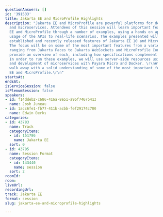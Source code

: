 ```yaml
---
questionAnswers: []
id: '391533'
title: Jakarta EE and MicroProfile Highlights
description: "Jakarta EE and MicroProfile are powerful platforms for developing applications
  and microservices. Attendees of this session will learn important features of Jakarta
  EE and MicroProfile through a number of examples, using a hands on approach, correlating
  usage of the APIs to real-life scenarios. The examples presented will showcase both
  established and recently released features of Jakarta EE 10 and MicroProfile 6.
  The focus will be on some of the most important features from a variety of specifications,
  ranging from Jakarta Faces to Jakarta WebSockets and MicroProfile Config. The demo’s
  provide an overview of each, including how specifications complement each other.
  In order to run these examples, we will use server-side resources using Payara,
  and development of microservices with Payara Micro and Docker. \r\nAttendees will
  walk away with a solid understanding of some of the most important features of Jakarta
  EE and MicroProfile.\r\n"
startsAt: 
endsAt: 
isServiceSession: false
isPlenumSession: false
speakers:
- id: f14ddeb2-c686-416a-8e51-a95f7467b413
  name: Josh Juneau
- id: 1acc6fe1-fb77-411b-acbb-fef29174c780
  name: Edwin Derks
categories:
- id: 43783
  name: Track
  categoryItems:
  - id: 151786
    name: Jakarta EE
  sort: 0
- id: 43785
  name: Session Format
  categoryItems:
  - id: 143440
    name: session
  sort: 2
roomId: 
room: 
liveUrl: 
recordingUrl: 
track: Jakarta EE
format: session
slug: jakarta-ee-and-microprofile-highlights

---
```

